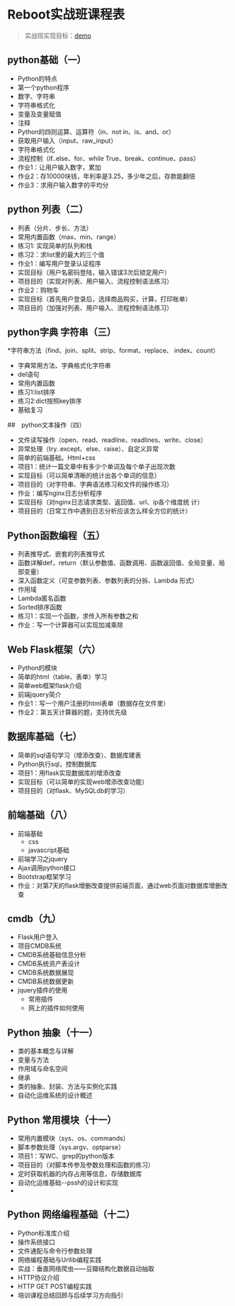 # Reboot实战班课程表

> 实战班实现目标：[demo](http://180.153.191.128/) 

## python基础（一）
+ Python的特点
+ 第一个python程序
+ 数字、字符串
+ 字符串格式化
+ 变量及变量赋值
+ 注释
+ Python的四则运算、运算符（in、not in、is、and、or）
+ 获取用户输入（input、raw_input）
+ 字符串格式化
+ 流程控制（if..else、for、while True、break、continue、pass）
+ 作业1：让用户输入数字，累加
+ 作业2：存10000块钱，年利率是3.25，多少年之后，存款能翻倍
+ 作业3：求用户输入数字的平均分


## python 列表（二）
              
 * 列表（分片、步长、方法）
 * 常用内置函数（max、min、range）
 * 练习1: 实现简单的队列和栈
 * 练习2：求list里的最大的三个值
 * 作业1：编写用户登录认证程序
 * 实现目标（用户名密码登陆，输入错误3次后锁定用户）
 * 项目目的（实现对列表、用户输入、流程控制语法练习）
 * 作业2：购物车
 * 实现目标（首先用户登录后，选择商品购买，计算，打印账单）
 * 项目目的（加强对列表、用户输入、流程控制语法练习）


## python字典 字符串（三）

                
 *字符串方法（find、join、split、strip、format、replace、
index、count）

 * 字典常用方法、字典格式化字符串
 * del语句
 * 常用内置函数
 * 练习1:list排序
 * 练习2:dict按照key排序
 * 基础复习

##　python文本操作（四）
   
* 文件读写操作（open、read、readline、readlines、write、close）
* 异常处理（try..except、else、raise）、自定义异常
* 简单的前端基础。Html+css
* 项目1：统计一篇文章中有多少个单词及每个单子出现次数
* 实现目标（可以简单清晰的统计出各个单词的信息）
* 项目目的（对字符串、字典语法练习和文件的操作练习）
* 作业：编写nginx日志分析程序
* 实现目标（对nginx日志请求类型、返回值、url、ip各个维度统
计）
* 项目目的（日常工作中遇到日志分析应该怎么样全方位的统计）


## Python函数编程（五）

* 列表推导式、嵌套的列表推导式
* 函数详解def，return（默认参数值、函数调用、函数返回值、全局变量、局部变量）
* 深入函数定义（可变参数列表、参数列表的分拆、Lambda 形式）
* 作用域
* Lambda匿名函数
* Sorted排序函数
* 练习1：实现一个函数，求传入所有参数之和
* 作业：写一个计算器可以实现加减乘除

## Web Flask框架（六）


* Python的模块
* 简单的html（table、表单）学习
* 简单web框架flask介绍
* 前端jquery简介
* 作业1：写一个用户注册的html表单（数据存在文件里）
* 作业2：第五天计算器的题，支持优先级    

## 数据库基础（七）

* 简单的sql语句学习（增添改查）、数据库建表
* Python执行sql，控制数据库
* 项目1：用flask实现数据库的增添改查
* 实现目标（可以简单的实现web增添改查功能）
* 项目目的（对flask、MySQLdb的学习）  

## 前端基础（八）


* 前端基础
    - css
    - javascript基础
* 前端学习之jquery
* Ajax调用python接口
* Bootstrap框架学习
* 作业：对第7天的flask增删改查提供前端页面，通过web页面对数据库增删改查

## cmdb（九）

* Flask用户登入
* 项目CMDB系统
* CMDB系统基础信息分析
* CMDB系统资产表设计
* CMDB系统数据展现
* CMDB系统数据更新
* jquery插件的使用
    - 常用插件
    - 网上的插件如何使用


## Python 抽象（十一）

+ 类的基本概念与详解
+ 变量与方法
+ 作用域与命名空间
+ 继承
+ 类的抽象、封装、方法与实例化实践
+ 自动化运维系统的设计概述



## Python 常用模块（十一）

* 常用内置模块（sys、os、commands）
* 脚本参数处理（sys.argv、optparse）
* 项目1：写WC、grep的python版本
* 项目目的（对脚本传参及参数处理和函数的练习）
* 定时获取机器的内存占用等信息，存储数据库
* 自动化运维基础--pssh的设计和实现
* 



## Python 网络编程基础（十二）

* Python标准库介绍
* 操作系统接口
* 文件通配与命令行参数处理
* 网络编程基础与Urllib编程实践
* 实战：垂直网络爬虫——豆瓣结构化数据自动抽取
* HTTP协议介绍
* HTTP GET POST编程实践
* 培训课程总结回顾与后续学习方向指引 